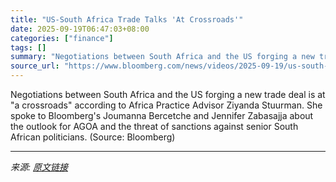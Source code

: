 ```yaml
---
title: "US-South Africa Trade Talks 'At Crossroads'"
date: 2025-09-19T06:47:03+08:00
categories: ["finance"]
tags: []
summary: "Negotiations between South Africa and the US forging a new trade deal is at \"a crossroads\" according to Africa Practice Advisor Ziyanda Stuurman. She spoke to Bloomberg's Joumanna Bercetche and Jennif"
source_url: "https://www.bloomberg.com/news/videos/2025-09-19/us-south-africa-trade-talks-at-crossroads-video"
---
```


Negotiations between South Africa and the US forging a new trade deal is at "a crossroads" according to Africa Practice Advisor Ziyanda Stuurman. She spoke to Bloomberg's Joumanna Bercetche and Jennifer Zabasajja about the outlook for AGOA and the threat of sanctions against senior South African politicians. (Source: Bloomberg)

---

*来源: [原文链接](https://www.bloomberg.com/news/videos/2025-09-19/us-south-africa-trade-talks-at-crossroads-video)*

